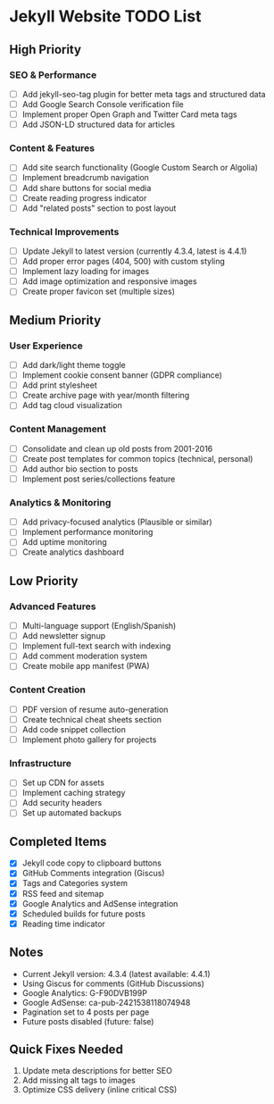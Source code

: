 # Jekyll Website TODO List

## High Priority

### SEO & Performance

- [ ] Add jekyll-seo-tag plugin for better meta tags and structured data
- [ ] Add Google Search Console verification file
- [ ] Implement proper Open Graph and Twitter Card meta tags
- [ ] Add JSON-LD structured data for articles

### Content & Features

- [ ] Add site search functionality (Google Custom Search or Algolia)
- [ ] Implement breadcrumb navigation
- [ ] Add share buttons for social media
- [ ] Create reading progress indicator
- [ ] Add "related posts" section to post layout

### Technical Improvements

- [ ] Update Jekyll to latest version (currently 4.3.4, latest is 4.4.1)
- [ ] Add proper error pages (404, 500) with custom styling
- [ ] Implement lazy loading for images
- [ ] Add image optimization and responsive images
- [ ] Create proper favicon set (multiple sizes)

## Medium Priority

### User Experience

- [ ] Add dark/light theme toggle
- [ ] Implement cookie consent banner (GDPR compliance)
- [ ] Add print stylesheet
- [ ] Create archive page with year/month filtering
- [ ] Add tag cloud visualization

### Content Management

- [ ] Consolidate and clean up old posts from 2001-2016
- [ ] Create post templates for common topics (technical, personal)
- [ ] Add author bio section to posts
- [ ] Implement post series/collections feature

### Analytics & Monitoring

- [ ] Add privacy-focused analytics (Plausible or similar)
- [ ] Implement performance monitoring
- [ ] Add uptime monitoring
- [ ] Create analytics dashboard

## Low Priority

### Advanced Features

- [ ] Multi-language support (English/Spanish)
- [ ] Add newsletter signup
- [ ] Implement full-text search with indexing
- [ ] Add comment moderation system
- [ ] Create mobile app manifest (PWA)

### Content Creation

- [ ] PDF version of resume auto-generation
- [ ] Create technical cheat sheets section
- [ ] Add code snippet collection
- [ ] Implement photo gallery for projects

### Infrastructure

- [ ] Set up CDN for assets
- [ ] Implement caching strategy
- [ ] Add security headers
- [ ] Set up automated backups

## Completed Items

- [x] Jekyll code copy to clipboard buttons
- [x] GitHub Comments integration (Giscus)
- [x] Tags and Categories system
- [x] RSS feed and sitemap
- [x] Google Analytics and AdSense integration
- [x] Scheduled builds for future posts
- [x] Reading time indicator

## Notes

- Current Jekyll version: 4.3.4 (latest available: 4.4.1)
- Using Giscus for comments (GitHub Discussions)
- Google Analytics: G-F90DVB199P
- Google AdSense: ca-pub-2421538118074948
- Pagination set to 4 posts per page
- Future posts disabled (future: false)

## Quick Fixes Needed

1. Update meta descriptions for better SEO
2. Add missing alt tags to images
3. Optimize CSS delivery (inline critical CSS)